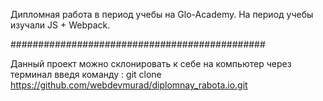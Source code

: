 Дипломная работа в период учебы на Glo-Academy. На период учебы изучали JS + Webpack.

##############################################

Данный проект можно склонировать к себе на компьютер через терминал введя команду : git clone https://github.com/webdevmurad/diplomnay_rabota.io.git
